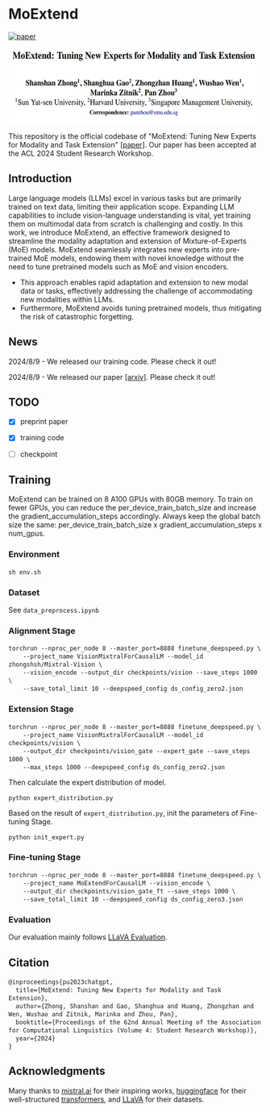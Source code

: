 # MoExtend

[![paper](https://img.shields.io/badge/cs.AI-2408.03511-b31b1b?logo=arxiv&logoColor=red)](https://www.arxiv.org/pdf/2408.03511)
</br>


<p align="center">
  <img src="image/moextend.jpg" width="550" height="150"> 
</p>


This repository is the official codebase of "MoExtend: Tuning New Experts for Modality and Task Extension" [[paper]](https://www.arxiv.org/pdf/2408.03511). Our paper has been accepted at the ACL 2024 Student Research Workshop.


## Introduction

Large language models (LLMs) excel in various tasks but are primarily trained on text data, limiting their application scope. Expanding LLM capabilities to include vision-language understanding is vital, yet training them on multimodal data from scratch is challenging and costly. In this work, we introduce MoExtend, an effective framework designed to streamline the modality adaptation and extension of Mixture-of-Experts (MoE) models. MoExtend seamlessly integrates new experts into pre-trained MoE models, endowing them with novel knowledge without the need to tune pretrained models such as MoE and vision encoders. 
- This approach enables rapid adaptation and extension to new modal data or tasks, effectively addressing the challenge of accommodating new modalities within LLMs. 
- Furthermore, MoExtend avoids tuning pretrained models, thus mitigating the risk of catastrophic forgetting. 

## News 

2024/8/9 - We released our training code. Please check it out! 

2024/8/9 - We released our paper [[arxiv]](https://www.arxiv.org/pdf/2408.03511). Please check it out! 


## TODO

- [x] preprint paper
- [x] training code
- [ ] checkpoint



## Training

MoExtend can be trained on 8 A100 GPUs with 80GB memory. To train on fewer GPUs, you can reduce the per_device_train_batch_size and increase the gradient_accumulation_steps accordingly. Always keep the global batch size the same: per_device_train_batch_size x gradient_accumulation_steps x num_gpus. 

### Environment

```shell
sh env.sh
```

### Dataset

See `data_preprocess.ipynb`

### Alignment Stage

```shell
torchrun --nproc_per_node 8 --master_port=8888 finetune_deepspeed.py \
    --project_name VisionMixtralForCausalLM --model_id zhongshsh/Mixtral-Vision \
    --vision_encode --output_dir checkpoints/vision --save_steps 1000 \
    --save_total_limit 10 --deepspeed_config ds_config_zero2.json 
```

### Extension Stage

```shell
torchrun --nproc_per_node 8 --master_port=8888 finetune_deepspeed.py \
    --project_name VisionMixtralForCausalLM --model_id checkpoints/vision \
    --output_dir checkpoints/vision_gate --expert_gate --save_steps 1000 \
    --max_steps 1000 --deepspeed_config ds_config_zero2.json 
```

Then calculate the expert distribution of model.
```shell
python expert_distribution.py
```

Based on the result of `expert_distribution.py`, init the parameters of Fine-tuning Stage.
```
python init_expert.py
```

### Fine-tuning Stage

```shell
torchrun --nproc_per_node 8 --master_port=8888 finetune_deepspeed.py \
    --project_name MoExtendForCausalLM --vision_encode \
    --output_dir checkpoints/vision_gate_ft --save_steps 1000 \
    --save_total_limit 10 --deepspeed_config ds_config_zero3.json
```

### Evaluation

Our evaluation mainly follows [LLaVA Evaluation](https://github.com/haotian-liu/LLaVA/blob/main/docs/Evaluation.md).

## Citation

```
@inproceedings{pu2023chatgpt,
  title={MoExtend: Tuning New Experts for Modality and Task Extension},
  author={Zhong, Shanshan and Gao, Shanghua and Huang, Zhongzhan and Wen, Wushao and Zitnik, Marinka and Zhou, Pan},
  booktitle={Proceedings of the 62nd Annual Meeting of the Association for Computational Linguistics (Volume 4: Student Research Workshop)},
  year={2024}
}
```

## Acknowledgments

Many thanks to [mistral.ai](https://huggingface.co/mistralai) for their inspiring works, [huggingface](https://github.com/huggingface) for their well-structured [transformers](https://github.com/huggingface/transformers), and [LLaVA](https://github.com/haotian-liu/LLaVA) for their datasets.
